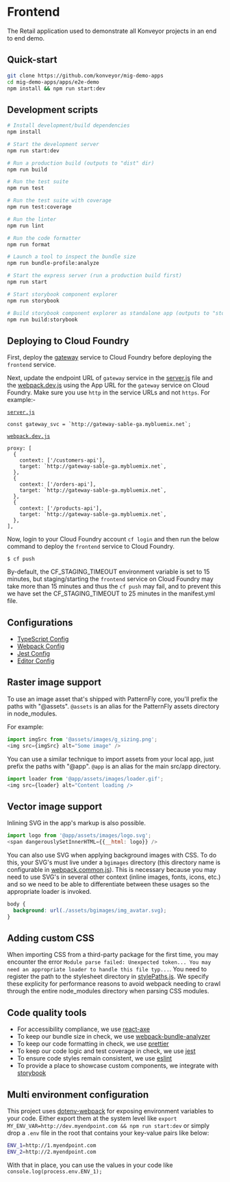 # Frontend

The Retail application used to demonstrate all Konveyor projects in an end to end demo.

## Quick-start

```bash
git clone https://github.com/konveyor/mig-demo-apps
cd mig-demo-apps/apps/e2e-demo
npm install && npm run start:dev
```

## Development scripts

```sh
# Install development/build dependencies
npm install

# Start the development server
npm run start:dev

# Run a production build (outputs to "dist" dir)
npm run build

# Run the test suite
npm run test

# Run the test suite with coverage
npm run test:coverage

# Run the linter
npm run lint

# Run the code formatter
npm run format

# Launch a tool to inspect the bundle size
npm run bundle-profile:analyze

# Start the express server (run a production build first)
npm run start

# Start storybook component explorer
npm run storybook

# Build storybook component explorer as standalone app (outputs to "storybook-static" dir)
npm run build:storybook
```

## Deploying to Cloud Foundry

First, deploy the [gateway](https://github.com/konveyor/move2kube-demos/tree/main/samples/enterprise-app/src/gateway#deploying-to-cloud-foundry) service to Cloud Foundry before deploying the `frontend` service.

Next, update the endpoint URL of `gateway` service in the [server.js](https://github.com/konveyor/move2kube-demos/blob/main/samples/enterprise-app/src/frontend/server.js) file and the [webpack.dev.js](https://github.com/konveyor/move2kube-demos/blob/main/samples/enterprise-app/src/frontend/webpack.dev.js) using the App URL for the `gateway` service on Cloud Foundry. Make sure you use `http` in the service URLs and not `https`.
For example:-

[`server.js`](https://github.com/konveyor/move2kube-demos/blob/91e8051731f3508343ad51c0713fc36f05825d1b/samples/enterprise-app/src/frontend/server.js#L25)

```console
const gateway_svc = `http://gateway-sable-ga.mybluemix.net`;
```

[`webpack.dev.js`](https://github.com/konveyor/move2kube-demos/blob/91e8051731f3508343ad51c0713fc36f05825d1b/samples/enterprise-app/src/frontend/webpack.dev.js#L20)

```console
proxy: [
  {
    context: ['/customers-api'],
    target: `http://gateway-sable-ga.mybluemix.net`,
  },
  {
    context: ['/orders-api'],
    target: `http://gateway-sable-ga.mybluemix.net`,
  },
  {
    context: ['/products-api'],
    target: `http://gateway-sable-ga.mybluemix.net`,
  },
],
```

Now, login to your Cloud Foundry account `cf login` and then run the below command to deploy the `frontend` service to Cloud Foundry.

```console
$ cf push
```

By-default, the CF_STAGING_TIMEOUT environment variable is set to 15 minutes, but staging/starting the `frontend` service on Cloud Foundry may take more than 15 minutes and thus the `cf push` may fail, and to prevent this we have set the CF_STAGING_TIMEOUT to 25 minutes in the manifest.yml file.

## Configurations
* [TypeScript Config](./tsconfig.json)
* [Webpack Config](./webpack.common.js)
* [Jest Config](./jest.config.js)
* [Editor Config](./.editorconfig)

## Raster image support

To use an image asset that's shipped with PatternFly core, you'll prefix the paths with "@assets". `@assets` is an alias for the PatternFly assets directory in node_modules.

For example:
```js
import imgSrc from '@assets/images/g_sizing.png';
<img src={imgSrc} alt="Some image" />
```

You can use a similar technique to import assets from your local app, just prefix the paths with "@app". `@app` is an alias for the main src/app directory.

```js
import loader from '@app/assets/images/loader.gif';
<img src={loader} alt="Content loading />
```

## Vector image support
Inlining SVG in the app's markup is also possible.

```js
import logo from '@app/assets/images/logo.svg';
<span dangerouslySetInnerHTML={{__html: logo}} />
```

You can also use SVG when applying background images with CSS. To do this, your SVG's must live under a `bgimages` directory (this directory name is configurable in [webpack.common.js](./webpack.common.js#L5)). This is necessary because you may need to use SVG's in several other context (inline images, fonts, icons, etc.) and so we need to be able to differentiate between these usages so the appropriate loader is invoked.
```css
body {
  background: url(./assets/bgimages/img_avatar.svg);
}
```

## Adding custom CSS
When importing CSS from a third-party package for the first time, you may encounter the error `Module parse failed: Unexpected token... You may need an appropriate loader to handle this file typ...`. You need to register the path to the stylesheet directory in [stylePaths.js](./stylePaths.js). We specify these explicity for performance reasons to avoid webpack needing to crawl through the entire node_modules directory when parsing CSS modules.

## Code quality tools
* For accessibility compliance, we use [react-axe](https://github.com/dequelabs/react-axe)
* To keep our bundle size in check, we use [webpack-bundle-analyzer](https://github.com/webpack-contrib/webpack-bundle-analyzer)
* To keep our code formatting in check, we use [prettier](https://github.com/prettier/prettier)
* To keep our code logic and test coverage in check, we use [jest](https://github.com/facebook/jest)
* To ensure code styles remain consistent, we use [eslint](https://eslint.org/)
* To provide a place to showcase custom components, we integrate with [storybook](https://storybook.js.org/)

## Multi environment configuration
This project uses [dotenv-webpack](https://www.npmjs.com/package/dotenv-webpack) for exposing environment variables to your code. Either export them at the system level like `export MY_ENV_VAR=http://dev.myendpoint.com && npm run start:dev` or simply drop a `.env` file in the root that contains your key-value pairs like below:

```sh
ENV_1=http://1.myendpoint.com
ENV_2=http://2.myendpoint.com
```

With that in place, you can use the values in your code like `console.log(process.env.ENV_1);`
